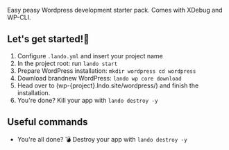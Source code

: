 Easy peasy Wordpress development starter pack. 
Comes with XDebug and WP-CLI. 

## Let's get started!🎈
1. Configure `.lando.yml` and insert your project name
1. In the project root: run `lando start` 
1. Prepare WordPress installation: `mkdir wordpress cd wordpress` 
1. Download brandnew WordPress: `lando wp core download` 
1. Head over to (wp-{project}.lndo.site/wordpress/) and finish the installation. 
1. You're done? Kill your app with `lando destroy -y`

## Useful commands 
- You're all done? 💣 Destroy your app with `lando destroy -y`
